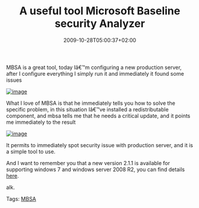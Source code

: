 ﻿---
title: "A useful tool Microsoft Baseline security Analyzer"
description: ""
date: 2009-10-28T05:00:37+02:00
draft: false
tags: [Tools and library]
categories: [Tools and library]
---
MBSA is a great tool, today Iâ€™m configuring a new production server, after I configure everything I simply run it and immediately it found some issues

[![image](http://www.codewrecks.com/blog/wp-content/uploads/2009/10/image-thumb28.png "image")](http://www.codewrecks.com/blog/wp-content/uploads/2009/10/image28.png)

What I love of MBSA is that he immediately tells you how to solve the specific problem, in this situation Iâ€™ve installed a redistributable component, and mbsa tells me that he needs a critical update, and it points me immediately to the result

[![image](http://www.codewrecks.com/blog/wp-content/uploads/2009/10/image-thumb29.png "image")](http://www.codewrecks.com/blog/wp-content/uploads/2009/10/image29.png)

It permits to immediately spot security issue with production server, and it is a simple tool to use.

And I want to remember you that a new version 2.1.1 is available for supporting windows 7 and windows server 2008 R2, you can find details [here](http://www.microsoft.com/downloads/details.aspx?FamilyID=b1e76bbe-71df-41e8-8b52-c871d012ba78&amp;displaylang=en).

alk.

Tags: [MBSA](http://technorati.com/tag/MBSA)
